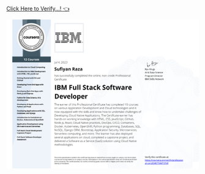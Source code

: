 [Click Here to Verify...! 👈](https://www.coursera.org/account/accomplishments/professional-cert/ENR7T4WT3T4F)



<img align="center" src="IBM Full Stack Software Developer Professional Certificate.png" alt="IBM Full Stack Software Developer Professional Certificate">
